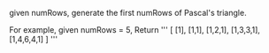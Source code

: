 given numRows, generate the first numRows of Pascal\'s triangle.

For example, given numRows = 5,
Return
'''
[
     [1],
    [1,1],
   [1,2,1],
  [1,3,3,1],
 [1,4,6,4,1]
]
'''
